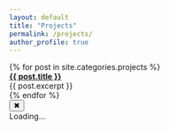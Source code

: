 ```yaml
---
layout: default
title: "Projects"
permalink: /projects/
author_profile: true
---
```


<link rel="stylesheet" href="/my-website/assets/css/sidepanel.css">

<div class="projects-list">
  {% for post in site.categories.projects %}
    <div class="project-link" data-project-url="{{ post.url }}">
      <a href="javascript:void(0);"><strong>{{ post.title }}</strong></a><br>
      <span>{{ post.excerpt }}</span>
    </div>
  {% endfor %}
</div>

<div id="side-panel" class="hidden">
  <button id="close-panel">✖</button>
  <div id="panel-content">Loading...</div>
</div>

<script>
document.querySelectorAll('.project-link').forEach(link => {
  link.addEventListener('click', function() {
    const url = '{{ site.baseurl }}' + this.dataset.projectUrl;
    fetch(url)
      .then(response => response.text())
      .then(html => {
        const parser = new DOMParser();
        const doc = parser.parseFromString(ht
